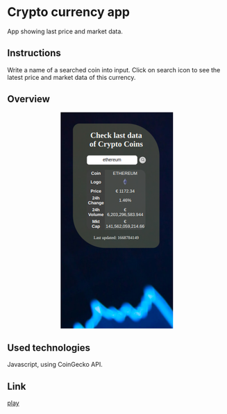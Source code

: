 # Crypto currency app

App showing last price and market data.

## Instructions

Write a name of a searched coin into input. Click on search icon to see the latest price and market data of this currency.

## Overview
<p align="center">
    <img src="https://github.com/PatrycjaMicle/crypto/blob/main/images/screenshot.png?raw=true" alt="app_screenshot" />
</p>

## Used technologies

Javascript, using CoinGecko API.

## Link

[play](https://patrycjamicle.github.io/crypto/)